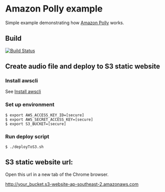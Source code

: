 # Amazon Polly example
Simple example demonstrating how [Amazon Polly](https://aws.amazon.com/blogs/aws/polly-text-to-speech-in-47-voices-and-24-languages/) works.

## Build
[![Build Status](https://travis-ci.org/kyhau/aws-polly-simple.svg?branch=master)](https://travis-ci.org/kyhau/aws-polly-simple)

## Create audio file and deploy to S3 static website

### Install awscli

See [Install awscli](http://docs.aws.amazon.com/cli/latest/userguide/installing.html)

### Set up environment

```
$ export AWS_ACCESS_KEY_ID=[secure]
$ export AWS_SECRET_ACCESS_KEY=[secure]
$ export S3_BUCKET=[secure]
```
### Run deploy script

```
$ ./deployToS3.sh
```

## S3 static website url: 

Open this url in a new tab of the Chrome browser.

http://your_bucket.s3-website-ap-southeast-2.amazonaws.com
